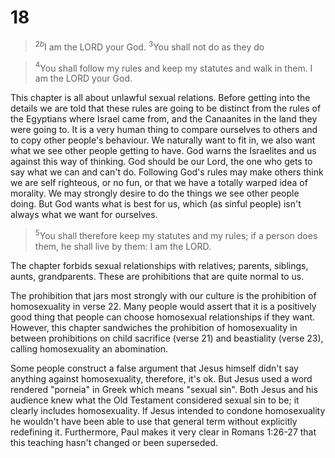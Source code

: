 # 18  

> $^{2b}$I am the LORD your God. $^3$You shall not do as they do  

> $^4$You shall follow my rules and keep my statutes and walk in them. I am the LORD your God.  

This chapter is all about unlawful sexual relations. Before getting into the details we are told that these rules are going to be distinct from the rules of the Egyptians where Israel came  from, and the Canaanites in the land they were going to. It is a very human thing to compare ourselves to others and to copy other people's behaviour. We naturally want to fit in, we also want what we see other people getting to have. God warns the Israelites and us against this way of thinking. God should be our Lord, the one who gets to say what we can and can't do. Following God's rules may make others think we are self righteous, or no fun, or that we have a totally warped idea of morality. We may strongly desire to do the things we see other people doing. But God wants what is best for us, which (as sinful people) isn't always what we want for ourselves.

> $^5$You shall therefore keep my statutes and my rules; if a person does them, he shall live by them: I am the LORD.  

The chapter forbids sexual relationships with relatives; parents, siblings, aunts, grandparents. These are  prohibitions that are quite normal to us.  

The prohibition that jars most strongly with our culture is the prohibition of homosexuality in verse 22. Many people would assert that it is a positively good thing that people can choose homosexual relationships if they want. However, this chapter sandwiches the prohibition of homosexuality in between prohibitions on child sacrifice (verse 21) and beastiality (verse 23), calling  homosexuality an abomination.  

Some people construct a false argument that Jesus himself didn't say anything against homosexuality, therefore, it's ok. But Jesus used a word rendered "porneia" in Greek which means "sexual sin". Both Jesus and his audience knew what the Old Testament considered sexual sin to be; it clearly includes homosexuality. If Jesus intended to condone homosexuality he wouldn't have been able to use that general term without explicitly redefining it.  Furthermore, Paul makes it very clear in Romans 1:26-27 that this teaching hasn't changed or been superseded.